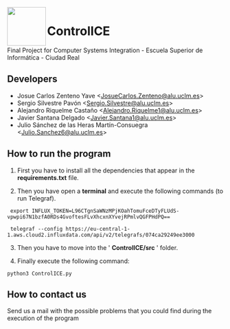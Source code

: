  <html>
   <head>
   </head>
 
   <body>
     <div>
      <img src="https://media.discordapp.net/attachments/813809790765367307/829302158066712656/unknown.png" width="90" height="90" align = "left">
      </img>
     </div>
   </body>
 </html>

# ControlICE
Final Project for Computer Systems Integration - Escuela Superior de Informática - Ciudad Real

## Developers

* Josue Carlos Zenteno Yave <<JosueCarlos.Zenteno@alu.uclm.es>>
* Sergio Silvestre Pavón <<Sergio.Silvestre@alu.uclm.es>>
* Alejandro Riquelme Castaño <<Alejandro.Riquelme1@alu.uclm.es>>
* Javier Santana Delgado <<Javier.Santana1@alu.uclm.es>>
* Julio Sánchez de las Heras Martín-Consuegra <<Julio.Sanchez6@alu.uclm.es>>

## How to run the program

1) First you have to install all the dependencies that appear in the **requirements.txt** file.

2) Then you have open a **terminal** and execute the following commands (to run Telegraf).

```
 export INFLUX_TOKEN=L96CTgnSaWNzMPjKOahTomuFceDTyFLUdS-vpwpi67N1bzfA0RDs4GvoftesFLvXhcxnXYvejRPmlvQGFPHdPQ==
```
```
 telegraf --config https://eu-central-1-1.aws.cloud2.influxdata.com/api/v2/telegrafs/074ca29249ee3000
```

3) Then you have to move into the ' **ControlICE/src** ' folder.

4) Finally execute the following command:
```
python3 ControlICE.py
```
## How to contact us
Send us a mail with the possible problems that you could find during the execution of the program

